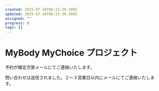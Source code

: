 ```yaml
---
created: 2025-07-16T06:23:39.399Z
updated: 2025-07-16T06:23:39.398Z
assigned: ""
progress: 0
tags: []
---
```


# MyBody MyChoice プロジェクト

予約が確定次第メールにてご連絡いたします。

問い合わせは送信されました。２〜３営業日以内にメールにてご連絡いたします。
